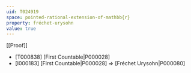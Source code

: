 ```yaml
---
uid: T024919
space: pointed-rational-extension-of-mathbb{r}
property: fréchet-urysohn
value: true
---
```

[[Proof]]

* [T000838] [First Countable|P000028]
* [I000183] [First Countable|P000028] => [Fréchet Urysohn|P000080]

